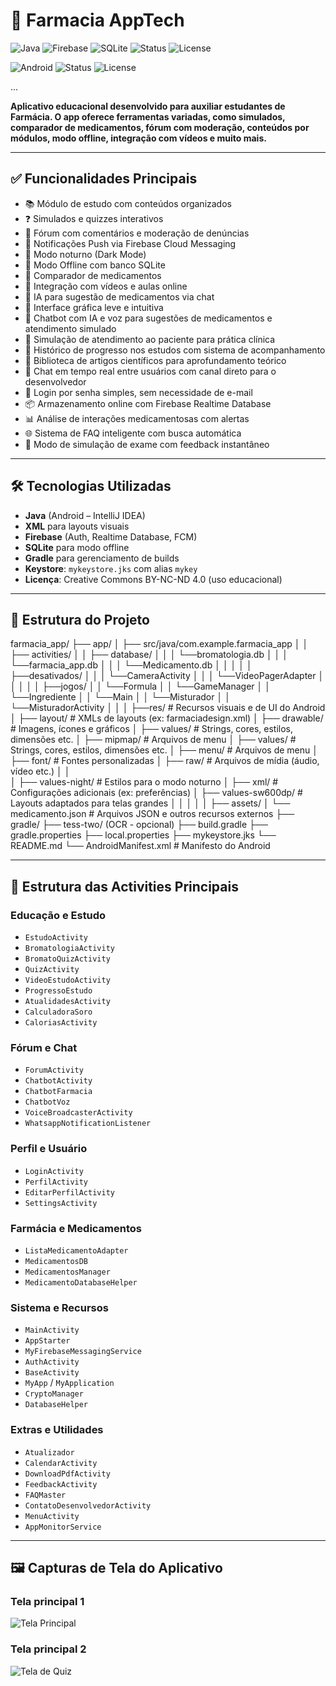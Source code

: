 # 💊 Farmacia AppTech

![Java](https://img.shields.io/badge/code-Java-blue.svg)
![Firebase](https://img.shields.io/badge/backend-Firebase-orange)
![SQLite](https://img.shields.io/badge/database-SQLite-lightblue)
![Status](https://img.shields.io/badge/status-em%20desenvolvimento-yellow)
![License](https://img.shields.io/badge/license-CC%20BY--NC--ND%204.0-blue)


![Android](https://img.shields.io/badge/Platform-Android-green?logo=android)
![Status](https://img.shields.io/badge/status-em%20desenvolvimento-yellow)
![License](https://img.shields.io/badge/license-CC%20BY--NC--ND%204.0-lightgrey)

...


**Aplicativo educacional desenvolvido para auxiliar estudantes de Farmácia. O app oferece ferramentas variadas, como simulados, comparador de medicamentos, fórum com moderação, conteúdos por módulos, modo offline, integração com vídeos e muito mais.**

---

## ✅ Funcionalidades Principais

- 📚 Módulo de estudo com conteúdos organizados
- ❓ Simulados e quizzes interativos
- 💬 Fórum com comentários e moderação de denúncias
- 🔔 Notificações Push via Firebase Cloud Messaging
- 🌙 Modo noturno (Dark Mode)
- 📡 Modo Offline com banco SQLite
- 🧪 Comparador de medicamentos
- 🎥 Integração com vídeos e aulas online
- 🤖 IA para sugestão de medicamentos via chat
- 📱 Interface gráfica leve e intuitiva
- 🧠 Chatbot com IA e voz para sugestões de medicamentos e atendimento simulado
- 🏥 Simulação de atendimento ao paciente para prática clínica
- 📝 Histórico de progresso nos estudos com sistema de acompanhamento
- 🧾 Biblioteca de artigos científicos para aprofundamento teórico
- 💬 Chat em tempo real entre usuários com canal direto para o desenvolvedor
- 🔐 Login por senha simples, sem necessidade de e-mail
- 📦 Armazenamento online com Firebase Realtime Database
- 📊 Análise de interações medicamentosas com alertas
- 🌐 Sistema de FAQ inteligente com busca automática
- 🎯 Modo de simulação de exame com feedback instantâneo


---

## 🛠️ Tecnologias Utilizadas

- **Java** (Android – IntelliJ IDEA)
- **XML** para layouts visuais
- **Firebase** (Auth, Realtime Database, FCM)
- **SQLite** para modo offline
- **Gradle** para gerenciamento de builds
- **Keystore**: `mykeystore.jks` com alias `mykey`
- **Licença**: Creative Commons BY-NC-ND 4.0 (uso educacional)

---

## 📁 Estrutura do Projeto

farmacia_app/
├── app/
│ ├── src/java/com.example.farmacia_app
│ │ ├── activities/
│ │ ├── database/
│ │ │  └──bromatologia.db
│ │ │  └──farmacia_app.db
│ │ │  └──Medicamento.db
│ │ │
│ │ ├──desativados/
│ │ │  └──CameraActivity
│ │ │  └──VideoPagerAdapter
│ │ │
│ │ ├──jogos/
│ │ └──Formula
│ │ └──GameManager
│ │ └──Ingrediente
│ │ └──Main
│ │ └──Misturador
│ │ └──MisturadorActivity
│ │
│ ├──res/                 # Recursos visuais e de UI do Android
│   ├── layout/          # XMLs de layouts (ex: farmaciadesign.xml)
│   ├── drawable/        # Imagens, ícones e gráficos
│   ├── values/          # Strings, cores, estilos, dimensões etc.
│   ├── mipmap/          # Arquivos de menu
│   ├── values/          # Strings, cores, estilos, dimensões etc.
│   ├── menu/            # Arquivos de menu
│   ├── font/            # Fontes personalizadas
│   ├── raw/             # Arquivos de mídia (áudio, vídeo etc.)
│   │        
│   ├── values-night/    # Estilos para o modo noturno
│   ├── xml/             # Configurações adicionais (ex: preferências)
│   ├── values-sw600dp/  # Layouts adaptados para telas grandes
│   │
│   │
│   ├── assets/
│   └── medicamento.json # Arquivos JSON e outros recursos externos
├── gradle/
├── tess-two/ (OCR - opcional)
├── build.gradle
├── gradle.properties
├── local.properties
├── mykeystore.jks
└── README.md
└── AndroidManifest.xml  # Manifesto do Android

---

## 📁 Estrutura das Activities Principais

### Educação e Estudo
- `EstudoActivity`
- `BromatologiaActivity`
- `BromatoQuizActivity`
- `QuizActivity`
- `VideoEstudoActivity`
- `ProgressoEstudo`
- `AtualidadesActivity`
- `CalculadoraSoro`
- `CaloriasActivity`

### Fórum e Chat
- `ForumActivity`
- `ChatbotActivity`
- `ChatbotFarmacia`
- `ChatbotVoz`
- `VoiceBroadcasterActivity`
- `WhatsappNotificationListener`

### Perfil e Usuário
- `LoginActivity`
- `PerfilActivity`
- `EditarPerfilActivity`
- `SettingsActivity`

### Farmácia e Medicamentos
- `ListaMedicamentoAdapter`
- `MedicamentosDB`
- `MedicamentosManager`
- `MedicamentoDatabaseHelper`

### Sistema e Recursos
- `MainActivity`
- `AppStarter`
- `MyFirebaseMessagingService`
- `AuthActivity`
- `BaseActivity`
- `MyApp` / `MyApplication`
- `CryptoManager`
- `DatabaseHelper`

### Extras e Utilidades
- `Atualizador`
- `CalendarActivity`
- `DownloadPdfActivity`
- `FeedbackActivity`
- `FAQMaster`
- `ContatoDesenvolvedorActivity`
- `MenuActivity`
- `AppMonitorService`


---

## 🖼️ Capturas de Tela do Aplicativo

### Tela principal 1
![Tela Principal](./screenshots/screen.jpeg)

### Tela principal 2
![Tela de Quiz](./screenshots/scree1.jpeg)
